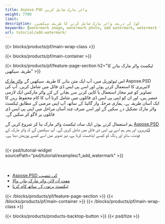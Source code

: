 ```yaml
---
title: Aspose.PSD واٹر مارک شامل کریں
weight: 7700
limit: 
description: کوڈ کے ذریعہ واٹر مارک شامل کرنے کا طریقہ سیکھیں۔
keywords: [watermark image, watermark photo, add watermark, watermark for psd, export psd, open photoshop file, psd file preview, watermark photoshop]
url: tutorial/add-watermark/
---
```


{{< blocks/products/pf/main-wrap-class >}}


{{< blocks/products/pf/main-container >}}


{{< blocks/products/pf/feature-page-section h2="ٹیکسٹ واٹر مارک بنانے کا طریقہ سیکھیں" >}}

<p>
اس ٹیوٹوریل میں، آپ ایک متن بنانے کا طریقہ سیکھیں گے <a href="https://products.aspose.app/psd/watermark">واٹر مارک</a> Aspose.PSD لائبریری کا استعمال کرتے ہوئے اور اسے پی ایس ڈی فائل میں شامل کریں۔ آپ کی تصاویر کو غیر مجاز استعمال یا کاپی کرنے سے بچانے کے لئے واٹر مارکس ایک لازمی عنصر ہیں، اور ان کو اپنی پی ایس ڈی فائلوں میں شامل کرنا آپ کا کام محفوظ رہنے کا ایک آسان طریقہ ہے۔ ہماری مرحلہ وار گائیڈ کے ساتھ، آپ اپنی مرضی کے مطابق ٹیکسٹ واٹر مارک تشکیل دے سکیں گے اور اسے صرف چند آسان مراحل میں اپنی پی ایس ڈی فائلوں پر لاگو کر سکیں گے۔
</p>

<p>
ہم استعمال کرتے ہوئے ایک سادہ ٹیکسٹ واٹر مارک بنا کر شروع کریں گے <a href="https://www.nuget.org/packages/Aspose.PSD">Aspose.PSD لائبریری</a>، اور پھر ہم اسے پی ایس ڈی فائل میں شامل کریں گے۔ آپ سیکھیں گے کہ واٹر مارک کے فونٹ، سائز اور رنگ کو کیسے ایڈجسٹ کرنا ہے، نیز تصویر میں اسے کیسے پوزیشن دینا ہے۔
</p>

<br />
{{< psd/tutorial-widget sourcePath="psd/tutorial/examples/1_add_watermark" >}}
<br />

<br />
<br />
<div class="code-sample">
    <ul class="link-list">
        <li class="link-item"><a href="https://docs.aspose.com/psd/net/installation/">Aspose.PSD کی تنصیب</a></li>
        <li class="link-item"><a href="https://products.aspose.app/psd/watermark">مفت آن لائن واٹر مارک بنانے والا</a></li>
        <li class="link-item"><a href="https://docs.aspose.com/psd/net/working-with-text-layers/">ٹیکسٹ پرتوں کے ساتھ کام کرنا</a></li>
    </ul>
</div>


{{< /blocks/products/pf/feature-page-section >}}
{{< /blocks/products/pf/main-container >}}
{{< /blocks/products/pf/main-wrap-class >}}

{{< blocks/products/products-backtop-button >}}
{{< psd/tize >}}

